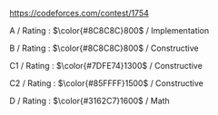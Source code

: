 https://codeforces.com/contest/1754

A / Rating : $\color{#8C8C8C}800$ / Implementation

B / Rating : $\color{#8C8C8C}800$ / Constructive

C1 / Rating : $\color{#7DFE74}1300$ / Constructive

C2 / Rating : $\color{#85FFFF}1500$ / Constructive

D / Rating : $\color{#3162C7}1600$ / Math
